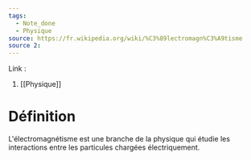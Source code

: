 ```yaml
---
tags:
  - Note_done
  - Physique
source: https://fr.wikipedia.org/wiki/%C3%89lectromagn%C3%A9tisme
source 2:
---
```


Link :
1. [[Physique]]

# Définition
L'électromagnétisme est une branche de la physique qui étudie les interactions entre les particules chargées électriquement.
